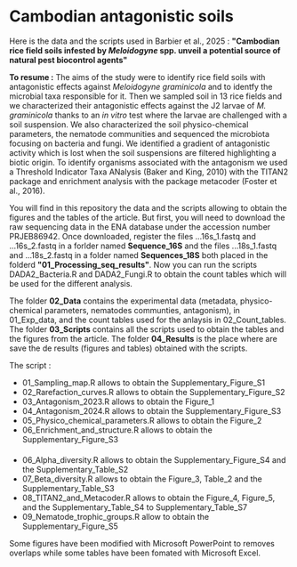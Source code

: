# Cambodian antagonistic soils
Here is the data and the scripts used in Barbier et al., 2025 : **"Cambodian rice field soils infested by _Meloidogyne_ spp. unveil a potential source of natural pest biocontrol agents"**

**To resume :**
The aims of the study were to identify rice field soils with antagonistic effects against _Meloidogyne graminicola_ and to identfy the microbial taxa responsible for it. Then we sampled soil in 13 rice fields and we characterized their antagonistic effects against the J2 larvae of _M. graminicola_ thanks to an _in vitro_ test where the larvae are challenged with a soil suspension. We also characterized the soil physico-chemical parameters, the nematode communities and sequenced the microbiota focusing on bacteria and fungi. We identified a gradient of antagonistic activity which is lost when the soil suspensions are filtered highlighting a biotic origin. To identify organisms associated with the antagonism we used a Threshold Indicator Taxa ANalysis (Baker and King, 2010) with the TITAN2 package and enrichment analysis with the package metacoder (Foster et al., 2016).

You will find in this repository the data and the scripts allowing to obtain the figures and the tables of the article. But first, you will need to download the raw sequencing data in the ENA database under the accession number PRJEB86942. Once downloaded, register the files ...16s_1.fastq and ...16s_2.fastq in a forlder named **Sequence_16S** and the files ...18s_1.fastq and ...18s_2.fastq in a folder named **Sequences_18S** both placed in the folderd **"01_Processing_seq_results"**. Now you can run the scripts DADA2_Bacteria.R and DADA2_Fungi.R to obtain the count tables which will be used for the different analysis. 

The folder **02_Data** contains the experimental data (metadata, physico-chemical parameters, nematodes communties, antagonism), in 01_Exp_data, and the count tables used for the anlaysis in 02_Count_tables. The folder **03_Scripts** contains all the scripts used to obtain the tables and the figures from the article. The folder **04_Results** is the place where are save the de results (figures and tables) obtained with the scripts. 

The script :
- 01_Sampling_map.R allows to obtain the Supplementary_Figure_S1
- 02_Rarefaction_curves.R allows to obtain the Supplementary_Figure_S2
- 03_Antagonism_2023.R allows to obtain the Figure_1
- 04_Antagonism_2024.R allows to obtain the Supplementary_Figure_S3
- 05_Physico_chemical_parameters.R allows to obtain the Figure_2
- 06_Enrichment_and_structure.R allows to obtain the Supplementary_Figure_S3

####


- 06_Alpha_diversity.R allows to obtain the Supplementary_Figure_S4 and the Supplementary_Table_S2
- 07_Beta_diversity.R allows to obtain the Figure_3, Table_2 and the Supplementary_Table_S3
- 08_TITAN2_and_Metacoder.R allows to obtain the Figure_4, Figure_5, and the Supplementary_Table_S4 to Supplementary_Table_S7
- 09_Nematode_trophic_groups.R allow to obtain the Supplementary_Figure_S5

Some figures have been modified with Microsoft PowerPoint to removes overlaps while some tables have been fomated with Microsoft Excel. 
